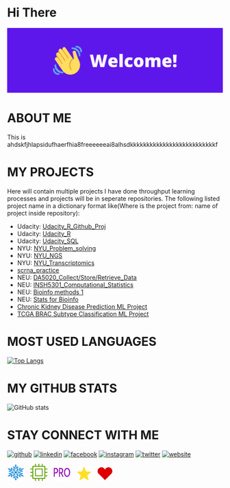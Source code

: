 # Hi There
![Hi There ](https://github.com/zunqiu-wang/zunqiu-wang/blob/main/welcome1.png?raw=true)


# ABOUT ME
This is ahdskfjhlapsidufhaerfhia8freeeeeeai8alhsdkkkkkkkkkkkkkkkkkkkkkkkkkkf


# MY PROJECTS 

Here will contain multiple projects I have done throughput learning processes and projects will be in seperate repositories.
The following listed project name in a dictionary format like(Where is the project from: name of project inside repository):
- Udacity: [Udacity_R_Github_Proj](https://github.com/zunqiu-wang/Udacity-R-Github-Proj)
- Udacity: [Udacity_R](https://github.com/zunqiu-wang/Udacity_R)
- Udacity: [Udacity_SQL](https://github.com/zunqiu-wang/Udacity_SQL)
- NYU: [NYU_Problem_solving](https://github.com/zunqiu-wang/NYU_Problem_solving)
- NYU: [NYU_NGS](https://github.com/zunqiu-wang/NYU_NGS)
- NYU: [NYU_Transcriptomics](https://github.com/zunqiu-wang/NYU_Transcriptomics)
- [scrna_practice](https://github.com/zunqiu-wang/scrna_project)
- NEU: [DA5020_Collect/Store/Retrieve_Data](https://github.com/zunqiu-wang/DA5020)
- NEU: [INSH5301_Computational_Statistics](https://github.com/zunqiu-wang/INSH5301)
- NEU: [Bioinfo methods 1](https://github.com/zunqiu-wang/Bioinfo-methods-1)
- NEU: [Stats for Bioinfo](https://github.com/zunqiu-wang/Stats-for-Bioinf)
- [Chronic Kidney Disease Prediction ML Project](https://github.com/zunqiu-wang/Chronic-Kidney-Disease-Prediction-ML-project)
- [TCGA BRAC Subtype Classification ML Project](https://github.com/zunqiu-wang/TCGA-BRAC-ML-proj)


# MOST USED LANGUAGES

[![Top Langs](https://github-readme-stats.vercel.app/api/top-langs/?username=zunqiu-wang)](https://github.com/anuraghazra/github-readme-stats)


# MY GITHUB STATS
![GitHub stats](https://github-readme-stats.vercel.app/api?username=zunqiu-wang&show_icons=true&count_private=true) 


# STAY CONNECT WITH ME
[<img src='https://cdn.jsdelivr.net/npm/simple-icons@3.0.1/icons/github.svg' alt='github' height='40'>](https://github.com/zunqiu-wang)  [<img src='https://cdn.jsdelivr.net/npm/simple-icons@3.0.1/icons/linkedin.svg' alt='linkedin' height='40'>](https://www.linkedin.com/in/zqw1103/)  [<img src='https://cdn.jsdelivr.net/npm/simple-icons@3.0.1/icons/facebook.svg' alt='facebook' height='40'>](https://www.facebook.com/#)  [<img src='https://cdn.jsdelivr.net/npm/simple-icons@3.0.1/icons/instagram.svg' alt='instagram' height='40'>](https://www.instagram.com/#/)  [<img src='https://cdn.jsdelivr.net/npm/simple-icons@3.0.1/icons/twitter.svg' alt='twitter' height='40'>](https://twitter.com/#)  [<img src='https://cdn.jsdelivr.net/npm/simple-icons@3.0.1/icons/icloud.svg' alt='website' height='40'>](#)  

<a href='https://archiveprogram.github.com/'><img src='https://raw.githubusercontent.com/acervenky/animated-github-badges/master/assets/acbadge.gif' width='40' height='40'></a> <a href='https://docs.github.com/en/developers'><img src='https://raw.githubusercontent.com/acervenky/animated-github-badges/master/assets/devbadge.gif' width='40' height='40'></a> <a href='https://github.com/pricing'><img src='https://raw.githubusercontent.com/acervenky/animated-github-badges/master/assets/pro.gif' width='40' height='40'></a> <a href='https://stars.github.com/'><img src='https://raw.githubusercontent.com/acervenky/animated-github-badges/master/assets/starbadge.gif' width='35' height='35'></a> <a href='https://docs.github.com/en/github/supporting-the-open-source-community-with-github-sponsors'><img src='https://raw.githubusercontent.com/acervenky/animated-github-badges/master/assets/sponsorbadge.gif' width='35' height='35'></a> 

 




